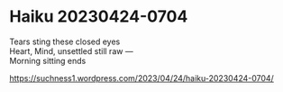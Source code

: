 # Haiku 20230424-0704  
Tears sting these closed eyes  
Heart, Mind, unsettled still raw —  
Morning sitting ends  
  
https://suchness1.wordpress.com/2023/04/24/haiku-20230424-0704/